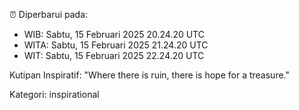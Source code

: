 ⏰ Diperbarui pada:
- WIB: Sabtu, 15 Februari 2025 20.24.20 UTC
- WITA: Sabtu, 15 Februari 2025 21.24.20 UTC
- WIT: Sabtu, 15 Februari 2025 22.24.20 UTC

Kutipan Inspiratif:
"Where there is ruin, there is hope for a treasure."


Kategori: inspirational

